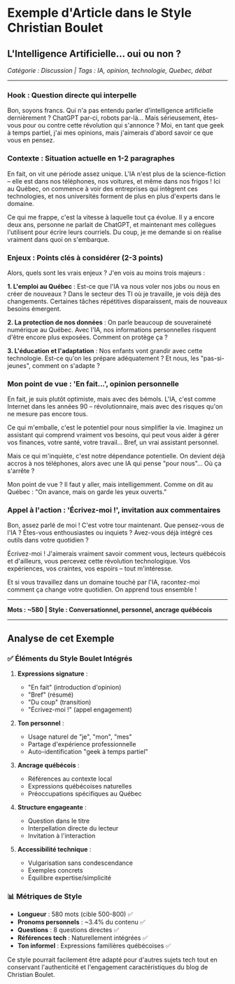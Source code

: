 # Exemple d'Article dans le Style Christian Boulet

## L'Intelligence Artificielle... oui ou non ?

*Catégorie : Discussion | Tags : IA, opinion, technologie, Quebec, débat*

---

### Hook : Question directe qui interpelle

Bon, soyons francs. Qui n'a pas entendu parler d'intelligence artificielle dernièrement ? ChatGPT par-ci, robots par-là... Mais sérieusement, êtes-vous pour ou contre cette révolution qui s'annonce ? Moi, en tant que geek à temps partiel, j'ai mes opinions, mais j'aimerais d'abord savoir ce que vous en pensez.

### Contexte : Situation actuelle en 1-2 paragraphes

En fait, on vit une période assez unique. L'IA n'est plus de la science-fiction – elle est dans nos téléphones, nos voitures, et même dans nos frigos ! Ici au Québec, on commence à voir des entreprises qui intègrent ces technologies, et nos universités forment de plus en plus d'experts dans le domaine.

Ce qui me frappe, c'est la vitesse à laquelle tout ça évolue. Il y a encore deux ans, personne ne parlait de ChatGPT, et maintenant mes collègues l'utilisent pour écrire leurs courriels. Du coup, je me demande si on réalise vraiment dans quoi on s'embarque.

### Enjeux : Points clés à considérer (2-3 points)

Alors, quels sont les vrais enjeux ? J'en vois au moins trois majeurs :

**1. L'emploi au Québec** : Est-ce que l'IA va nous voler nos jobs ou nous en créer de nouveaux ? Dans le secteur des TI où je travaille, je vois déjà des changements. Certaines tâches répétitives disparaissent, mais de nouveaux besoins émergent.

**2. La protection de nos données** : On parle beaucoup de souveraineté numérique au Québec. Avec l'IA, nos informations personnelles risquent d'être encore plus exposées. Comment on protège ça ?

**3. L'éducation et l'adaptation** : Nos enfants vont grandir avec cette technologie. Est-ce qu'on les prépare adéquatement ? Et nous, les "pas-si-jeunes", comment on s'adapte ?

### Mon point de vue : 'En fait...', opinion personnelle

En fait, je suis plutôt optimiste, mais avec des bémols. L'IA, c'est comme Internet dans les années 90 – révolutionnaire, mais avec des risques qu'on ne mesure pas encore tous.

Ce qui m'emballe, c'est le potentiel pour nous simplifier la vie. Imaginez un assistant qui comprend vraiment vos besoins, qui peut vous aider à gérer vos finances, votre santé, votre travail... Bref, un vrai assistant personnel.

Mais ce qui m'inquiète, c'est notre dépendance potentielle. On devient déjà accros à nos téléphones, alors avec une IA qui pense "pour nous"... Où ça s'arrête ?

Mon point de vue ? Il faut y aller, mais intelligemment. Comme on dit au Québec : "On avance, mais on garde les yeux ouverts."

### Appel à l'action : 'Écrivez-moi !', invitation aux commentaires

Bon, assez parlé de moi ! C'est votre tour maintenant. Que pensez-vous de l'IA ? Êtes-vous enthousiastes ou inquiets ? Avez-vous déjà intégré ces outils dans votre quotidien ?

Écrivez-moi ! J'aimerais vraiment savoir comment vous, lecteurs québécois et d'ailleurs, vous percevez cette révolution technologique. Vos expériences, vos craintes, vos espoirs – tout m'intéresse.

Et si vous travaillez dans un domaine touché par l'IA, racontez-moi comment ça change votre quotidien. On apprend tous ensemble !

---

**Mots : ~580 | Style : Conversationnel, personnel, ancrage québécois**

---

## Analyse de cet Exemple

### ✅ Éléments du Style Boulet Intégrés

1. **Expressions signature** :
   - "En fait" (introduction d'opinion)
   - "Bref" (résumé)
   - "Du coup" (transition)
   - "Écrivez-moi !" (appel engagement)

2. **Ton personnel** :
   - Usage naturel de "je", "mon", "mes"
   - Partage d'expérience professionnelle
   - Auto-identification "geek à temps partiel"

3. **Ancrage québécois** :
   - Références au contexte local
   - Expressions québécoises naturelles
   - Préoccupations spécifiques au Québec

4. **Structure engageante** :
   - Question dans le titre
   - Interpellation directe du lecteur
   - Invitation à l'interaction

5. **Accessibilité technique** :
   - Vulgarisation sans condescendance
   - Exemples concrets
   - Équilibre expertise/simplicité

### 📊 Métriques de Style

- **Longueur** : 580 mots (cible 500-800) ✅
- **Pronoms personnels** : ~3.4% du contenu ✅
- **Questions** : 8 questions directes ✅
- **Références tech** : Naturellement intégrées ✅
- **Ton informel** : Expressions familières québécoises ✅

Ce style pourrait facilement être adapté pour d'autres sujets tech tout en conservant l'authenticité et l'engagement caractéristiques du blog de Christian Boulet.
